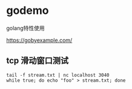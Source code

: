# godemo
golang特性使用

https://gobyexample.com/

## tcp 滑动窗口测试
```
tail -f stream.txt | nc localhost 3040
while true; do echo "foo" > stream.txt; done
```